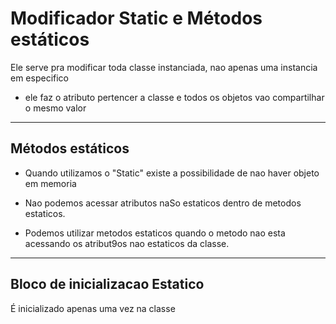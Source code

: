 # Modificador Static e Métodos estáticos 

Ele serve pra modificar toda classe instanciada, nao apenas uma instancia em especifico

- ele faz o atributo pertencer a classe e todos os objetos vao compartilhar o mesmo valor

---

## Métodos estáticos

- Quando utilizamos o "Static" existe a possibilidade de nao haver objeto em memoria

- Nao podemos acessar atributos naSo estaticos dentro de metodos estaticos.

- Podemos utilizar metodos estaticos quando o metodo nao esta acessando os atribut9os nao estaticos da classe.

---
## Bloco de inicializacao Estatico
É inicializado apenas uma vez na classe
